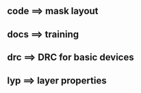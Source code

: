 ## code ==> mask layout
## docs ==> training
## drc ==> DRC for basic devices
## lyp ==> layer properties
